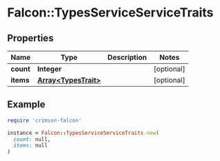 # Falcon::TypesServiceServiceTraits

## Properties

| Name | Type | Description | Notes |
| ---- | ---- | ----------- | ----- |
| **count** | **Integer** |  | [optional] |
| **items** | [**Array&lt;TypesTrait&gt;**](TypesTrait.md) |  | [optional] |

## Example

```ruby
require 'crimson-falcon'

instance = Falcon::TypesServiceServiceTraits.new(
  count: null,
  items: null
)
```

